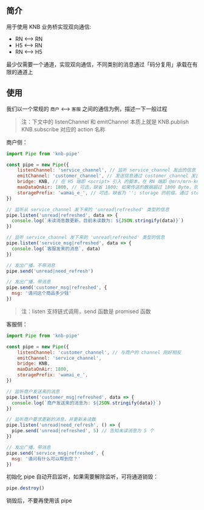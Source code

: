 ## 简介

用于使用 KNB 业务桥实现双向通信:

- RN <--> RN
- H5 <--> RN
- RN <--> H5

最少仅需要一个通道，实现双向通信，不同类别的消息通过「码分复用」承载在有限的通道上

## 使用

我们以一个常规的 `商户` <--> `客服` 之间的通信为例，描述一下一般过程

> 注：下文中的 listenChannel 和 emitChannel 本质上就是 KNB.publish KNB.subscribe 对应的 action 名称

商户侧：

```js
import Pipe from 'knb-pipe'

const pipe = new Pipe({
    listenChannel: 'service_channel', // 监听 service_channel 发出的信息
    emitChannel: 'customer_channel', // 发送信息通过 customer_channel 发出
    bridge: KNB, // 在 H5 端即 <script> 引入 的脚本，在 RN 端即 @mrn/mrn-knb
    maxDataOnAir: 1800, // 可选，缺省 1800; 如果传送的数据超过 1800 Byte，则走 storage 做桥接
    storagePrefix: 'wamai_e_', // 可选，缺省为 ''; storage 的前缀，通过 storage 做桥接时，请最好加上前缀，避免与其他业务覆盖
})

// 监听从 service_channel 发下来的 'unread|refreshed' 类型的信息
pipe.listen('unread|refreshed', data => {
  console.log(`未读消息数更新，目前未读数为: ${JSON.stringify(data)}`)
})

// 监听 service_channel 发下来的 'unread|refreshed' 类型的信息
pipe.listen('service_msg|refreshed', data => {
  console.log(`客服发来的消息`, data)
})

// 发出广播，不带消息
pipe.send('unread|need_refresh')

// 发出广播，带消息
pipe.send('customer_msg|refreshed', {
  msg: '请问这个商品多少钱'
})
```

> 注：listen 支持链式调用，send 函数是 promised 函数

客服侧：

```js
import Pipe from 'knb-pipe'

const pipe = new Pipe({
    listenChannel: 'customer_channel', // 与商户的 channel 刚好相反
    emitChannel: 'service_channel', 
    bridge: KNB, 
    maxDataOnAir: 1800, 
    storagePrefix: 'wamai_e_',
})

// 监听商户发送来的消息
pipe.listen('customer_msg|refreshed', data => {
  console.log(`商户发送来的消息为: ${JSON.stringify(data)}`)
})

// 监听商户要求更新的消息，并更新未读数
pipe.listen('unread|need_refresh', () => {
  pipe.send('unread|refreshed', 5) // 告知未读消息为 5 个
})

// 发出广播，带消息
pipe.send('service_msg|refreshed', {
  msg: '请问有什么可以帮到您？'
})
```

初始化 pipe 自动开启监听，如果需要解除监听，可将通道销毁：

```js
pipe.destroy()
```

销毁后，不要再使用该 pipe